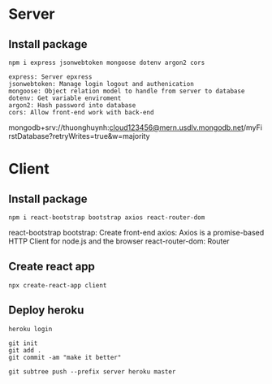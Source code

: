 # Server
## Install package
```
npm i express jsonwebtoken mongoose dotenv argon2 cors
```
```
express: Server epxress
jsonwebtoken: Manage login logout and authenication
mongoose: Object relation model to handle from server to database
dotenv: Get variable enviroment
argon2: Hash password into database
cors: Allow front-end work with back-end
```
mongodb+srv://thuonghuynh:cloud123456@mern.usdlv.mongodb.net/myFirstDatabase?retryWrites=true&w=majority

# Client
## Install package
```
npm i react-bootstrap bootstrap axios react-router-dom
```
react-bootstrap bootstrap: Create front-end
axios: Axios is a promise-based HTTP Client for node.js and the browser
react-router-dom: Router

## Create react app
```
npx create-react-app client
```

## Deploy heroku
```
heroku login

git init
git add .
git commit -am "make it better"

git subtree push --prefix server heroku master
```

